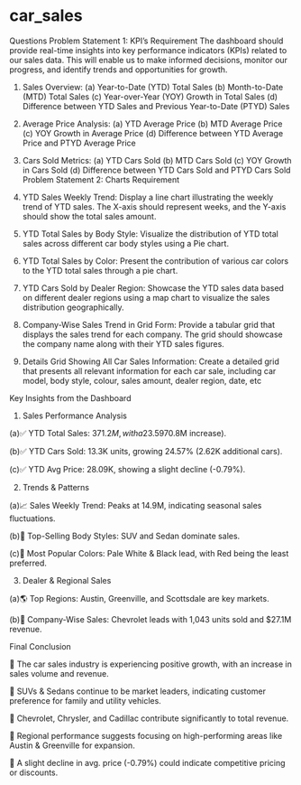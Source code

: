 # car_sales
Questions
Problem Statement 1: KPI’s Requirement
The dashboard should provide real-time insights into key performance indicators (KPIs) related to our sales data. This will enable us to make informed decisions, monitor our progress, and identify trends and opportunities for growth.
1.	Sales Overview:
(a) Year-to-Date (YTD) Total Sales
(b)	Month-to-Date (MTD) Total Sales
(c)	Year-over-Year (YOY) Growth in Total Sales
(d)	Difference between YTD Sales and Previous Year-to-Date (PTYD) Sales
2.	Average Price Analysis:
(a)	YTD Average Price
(b)	MTD Average Price
(c)	YOY Growth in Average Price
(d)	Difference between YTD Average Price and PTYD Average Price
3.	Cars Sold Metrics:
(a)	YTD Cars Sold
(b)	MTD Cars Sold
(c)	YOY Growth in Cars Sold
(d)	Difference between YTD Cars Sold and PTYD Cars Sold
Problem Statement 2: Charts Requirement

1.	YTD Sales Weekly Trend: Display a line chart illustrating the weekly trend of YTD sales. The X-axis should represent weeks, and the Y-axis should show the total sales amount.
2.	YTD Total Sales by Body Style: Visualize the distribution of YTD total sales across different car body styles using a Pie chart.
3.	YTD Total Sales by Color: Present the contribution of various car colors to the YTD total sales through a pie chart.
4.	YTD Cars Sold by Dealer Region: Showcase the YTD sales data based on different dealer regions using a map chart to visualize the sales distribution geographically.
5.	Company-Wise Sales Trend in Grid Form: Provide a tabular grid that displays the sales trend for each company. The grid should showcase the company name along with their YTD sales figures.
6.	Details Grid Showing All Car Sales Information: Create a detailed grid that presents all relevant information for each car sale, including car model, body style, colour, sales amount, dealer region, date, etc


Key Insights from the Dashboard
1. Sales Performance Analysis
   
(a)✅ YTD Total Sales: $371.2M, with a 23.59% growth ($70.8M increase).

(b)✅ YTD Cars Sold: 13.3K units, growing 24.57% (2.62K additional cars).

(c)✅ YTD Avg Price: 28.09K, showing a slight decline (-0.79%).

2. Trends & Patterns
   
(a)📈 Sales Weekly Trend: Peaks at 14.9M, indicating seasonal sales fluctuations.

(b)📌 Top-Selling Body Styles: SUV and Sedan dominate sales.

(c)🎨 Most Popular Colors: Pale White & Black lead, with Red being the least preferred.


3. Dealer & Regional Sales
   
(a)🌎 Top Regions: Austin, Greenville, and Scottsdale are key markets.

(b)🏢 Company-Wise Sales: Chevrolet leads with 1,043 units sold and $27.1M revenue.


Final Conclusion

🔹 The car sales industry is experiencing positive growth, with an increase in sales volume and revenue.

🔹 SUVs & Sedans continue to be market leaders, indicating customer preference for family and utility vehicles.

🔹 Chevrolet, Chrysler, and Cadillac contribute significantly to total revenue.

🔹 Regional performance suggests focusing on high-performing areas like Austin & Greenville for expansion.

🔹 A slight decline in avg. price (-0.79%) could indicate competitive pricing or discounts.
